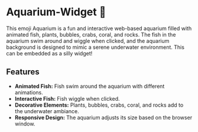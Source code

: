 # Aquarium-Widget 🪸 
This emoji Aquarium is a fun and interactive web-based aquarium filled with animated fish, plants, bubbles, crabs, coral, and rocks. The fish in the aquarium swim around and wiggle when clicked, and the aquarium background is designed to mimic a serene underwater environment. This can be embedded as a silly widget!

## Features

- **Animated Fish:** Fish swim around the aquarium with different animations.
- **Interactive Fish:** Fish wiggle when clicked.
- **Decorative Elements:** Plants, bubbles, crabs, coral, and rocks add to the underwater ambiance.
- **Responsive Design:** The aquarium adjusts its size based on the browser window.


